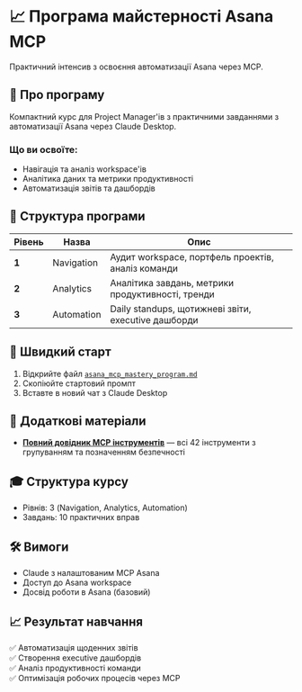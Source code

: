 # 📈 Програма майстерності Asana MCP

Практичний інтенсив з освоєння автоматизації Asana через MCP.

## 🎯 Про програму

Компактний курс для Project Manager'ів з практичними завданнями з автоматизації Asana через Claude Desktop.

### Що ви освоїте:
- Навігація та аналіз workspace'ів
- Аналітика даних та метрики продуктивності
- Автоматизація звітів та дашбордів

## 🚀 Структура програми

| Рівень | Назва | Опис |
|--------|-------|------|
| **1** | Navigation | Аудит workspace, портфель проектів, аналіз команди |
| **2** | Analytics | Аналітика завдань, метрики продуктивності, тренди |
| **3** | Automation | Daily standups, щотижневі звіти, executive дашборди |

## 🏁 Швидкий старт

1. Відкрийте файл [`asana_mcp_mastery_program.md`](./asana_mcp_mastery_program.md)
2. Скопіюйте стартовий промпт
3. Вставте в новий чат з Claude Desktop

## 📖 Додаткові матеріали

- **[Повний довідник MCP інструментів](./asana_mcp_tools.md)** — всі 42 інструменти з групуванням та позначенням безпечності

## 🎓 Структура курсу

- Рівнів: 3 (Navigation, Analytics, Automation)
- Завдань: 10 практичних вправ

## 🛠️ Вимоги

- Claude з налаштованим MCP Asana
- Доступ до Asana workspace
- Досвід роботи в Asana (базовий)

## 📈 Результат навчання

✅ Автоматизація щоденних звітів  
✅ Створення executive дашбордів  
✅ Аналіз продуктивності команди  
✅ Оптимізація робочих процесів через MCP